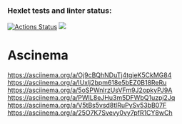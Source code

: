 ### Hexlet tests and linter status:
[![Actions Status](https://github.com/ArsenHandzhyan/java-project-61/workflows/hexlet-check/badge.svg)](https://github.com/ArsenHandzhyan/java-project-61/actions)
<a href="https://codeclimate.com/github/ArsenHandzhyan/java-project-61/maintainability"><img src="https://api.codeclimate.com/v1/badges/48ce95568eebc57920e8/maintainability" /></a>
# Ascinema 
 https://asciinema.org/a/Oj9cBQhNDuTj4tgieK5CkMG84
 https://asciinema.org/a/IUxlj2bpm618e5bEZ0B18ReRu
 https://asciinema.org/a/5oSPWnlrzUsVFm9J2opkyPJ9A
 https://asciinema.org/a/PWIL8eJHu3m5DFWbQ1uzpj2Jq
 https://asciinema.org/a/V5tBs5vsd8tlRuPySv53bB07F
 https://asciinema.org/a/25O7K7Svevy0vy7pfR1CY8wCh